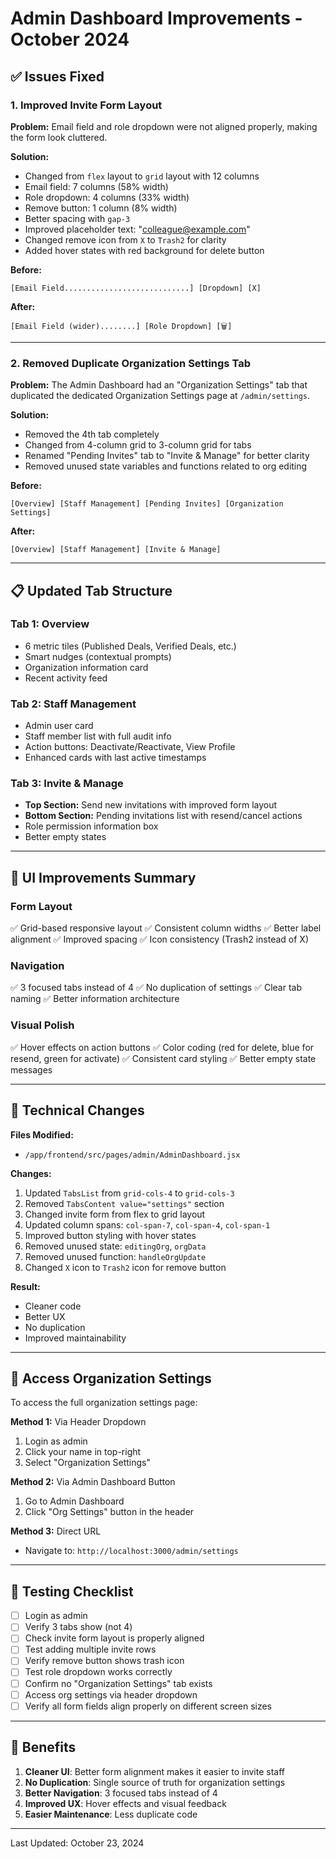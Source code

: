 # Admin Dashboard Improvements - October 2024

## ✅ Issues Fixed

### 1. Improved Invite Form Layout

**Problem:** Email field and role dropdown were not aligned properly, making the form look cluttered.

**Solution:** 
- Changed from `flex` layout to `grid` layout with 12 columns
- Email field: 7 columns (58% width)
- Role dropdown: 4 columns (33% width)  
- Remove button: 1 column (8% width)
- Better spacing with `gap-3`
- Improved placeholder text: "colleague@example.com"
- Changed remove icon from `X` to `Trash2` for clarity
- Added hover states with red background for delete button

**Before:**
```
[Email Field............................] [Dropdown] [X]
```

**After:**
```
[Email Field (wider)........] [Role Dropdown] [🗑️]
```

---

### 2. Removed Duplicate Organization Settings Tab

**Problem:** The Admin Dashboard had an "Organization Settings" tab that duplicated the dedicated Organization Settings page at `/admin/settings`.

**Solution:**
- Removed the 4th tab completely
- Changed from 4-column grid to 3-column grid for tabs
- Renamed "Pending Invites" tab to "Invite & Manage" for better clarity
- Removed unused state variables and functions related to org editing

**Before:**
```
[Overview] [Staff Management] [Pending Invites] [Organization Settings]
```

**After:**
```
[Overview] [Staff Management] [Invite & Manage]
```

---

## 📋 Updated Tab Structure

### Tab 1: Overview
- 6 metric tiles (Published Deals, Verified Deals, etc.)
- Smart nudges (contextual prompts)
- Organization information card
- Recent activity feed

### Tab 2: Staff Management
- Admin user card
- Staff member list with full audit info
- Action buttons: Deactivate/Reactivate, View Profile
- Enhanced cards with last active timestamps

### Tab 3: Invite & Manage
- **Top Section:** Send new invitations with improved form layout
- **Bottom Section:** Pending invitations list with resend/cancel actions
- Role permission information box
- Better empty states

---

## 🎨 UI Improvements Summary

### Form Layout
✅ Grid-based responsive layout
✅ Consistent column widths
✅ Better label alignment
✅ Improved spacing
✅ Icon consistency (Trash2 instead of X)

### Navigation
✅ 3 focused tabs instead of 4
✅ No duplication of settings
✅ Clear tab naming
✅ Better information architecture

### Visual Polish
✅ Hover effects on action buttons
✅ Color coding (red for delete, blue for resend, green for activate)
✅ Consistent card styling
✅ Better empty state messages

---

## 🔧 Technical Changes

**Files Modified:**
- `/app/frontend/src/pages/admin/AdminDashboard.jsx`

**Changes:**
1. Updated `TabsList` from `grid-cols-4` to `grid-cols-3`
2. Removed `TabsContent value="settings"` section
3. Changed invite form from flex to grid layout
4. Updated column spans: `col-span-7`, `col-span-4`, `col-span-1`
5. Improved button styling with hover states
6. Removed unused state: `editingOrg`, `orgData`
7. Removed unused function: `handleOrgUpdate`
8. Changed `X` icon to `Trash2` icon for remove button

**Result:**
- Cleaner code
- Better UX
- No duplication
- Improved maintainability

---

## 📍 Access Organization Settings

To access the full organization settings page:

**Method 1:** Via Header Dropdown
1. Login as admin
2. Click your name in top-right
3. Select "Organization Settings"

**Method 2:** Via Admin Dashboard Button
1. Go to Admin Dashboard
2. Click "Org Settings" button in the header

**Method 3:** Direct URL
- Navigate to: `http://localhost:3000/admin/settings`

---

## 🧪 Testing Checklist

- [ ] Login as admin
- [ ] Verify 3 tabs show (not 4)
- [ ] Check invite form layout is properly aligned
- [ ] Test adding multiple invite rows
- [ ] Verify remove button shows trash icon
- [ ] Test role dropdown works correctly
- [ ] Confirm no "Organization Settings" tab exists
- [ ] Access org settings via header dropdown
- [ ] Verify all form fields align properly on different screen sizes

---

## 🎯 Benefits

1. **Cleaner UI**: Better form alignment makes it easier to invite staff
2. **No Duplication**: Single source of truth for organization settings
3. **Better Navigation**: 3 focused tabs instead of 4
4. **Improved UX**: Hover effects and visual feedback
5. **Easier Maintenance**: Less duplicate code

---

Last Updated: October 23, 2024
